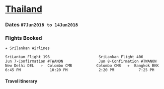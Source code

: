 # [Thailand](https://en.wikipedia.org/wiki/Thailand)

### Dates `07Jun2018 to 14Jun2018` 

### Flights Booked    
  `✈ Srilankan Airlines`
  ```
  SriLankan Flight 196                      SriLankan Flight 406
  Jun 7-Confirmation #TWANON                Jun 8-Confirmation #TWANON
  New Delhi DEL   ✈  Colombo CMB           Colombo CMB   ✈  Bangkok BKK
  6:45 PM             10:20 PM              2:20 PM           7:25 PM
  ```
  
#### Travel itinerary 
